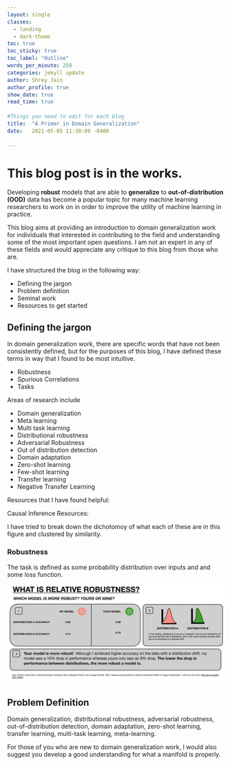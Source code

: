```yaml
---
layout: single
classes:
  - landing
  - dark-theme
toc: true
toc_sticky: true
toc_label: "Outline"
words_per_minute: 250
categories: jekyll update
author: Shrey Jain
author_profile: true
show_date: true
read_time: true

#Things you need to edit for each blog
title:  "A Primer in Domain Generalization"
date:   2021-05-05 11:38:09 -0400

---
```

<script type="text/javascript" src="http://cdn.mathjax.org/mathjax/latest/MathJax.js?config=default"></script>

# This blog post is in the works.

Developing **robust** models that are able to **generalize** to **out-of-distribution (OOD)** data has become a popular topic for many machine learning researchers to work on in order to improve the utility of machine learning in practice.

This blog aims at providing an introduction to domain generalization work for individuals that interested in contributing to the field and understanding some of the most important open questions. I am not an expert in any of these fields and would appreciate any critique to this blog from those who are.

I have structured the blog in the following way:

* Defining the jargon
* Problem definition
* Seminal work
* Resources to get started

## Defining the jargon

In domain generalization work, there are specific words that have not been consistently defined, but for the purposes of this blog, I have defined these terms in way that I found to be most intuitive.

* Robustness
* Spurious Correlations
* Tasks

Areas of research include

* Domain generalization
* Meta learning
* Multi task learning
* Distributional robustness
* Adversarial Robustness
* Out of distribution detection
* Domain adaptation
* Zero-shot learning
* Few-shot learning
* Transfer learning
* Negative Transfer Learning

Resources that I have found helpful:

Causal Inference Resources:



I have tried to break down the dichotomoy of what each of these are in this figure and clustered by similarity.

### Robustness

The task is defined as some probability distribution over inputs and and some loss function.  

![Relative Robustness](/assets/dgblog/relative.png)

## Problem Definition

Domain generalization, distributional robustness, adversarial robustness, out-of-distribution detection, domain adaptation, zero-shot learning, transfer learning, multi-task learning, meta-learning.

For those of you who are new to domain generalization work, I would also suggest you develop a good understanding for what a manifold is properly.
